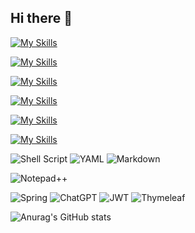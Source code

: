 ## Hi there 👋

[![My Skills](https://skillicons.dev/icons?i=java,hibernate,bash,powershell,fortran&theme=dark)](https://skillicons.dev)

[![My Skills](https://skillicons.dev/icons?i=kubernetes,docker,aws,gcp,firebase,github&theme=dark)](https://skillicons.dev)

[![My Skills](https://skillicons.dev/icons?i=js,html,css,react,vite,redux&theme=dark)](https://skillicons.dev)

[![My Skills](https://skillicons.dev/icons?i=windows,linux,ubuntu&theme=dark)](https://skillicons.dev)

[![My Skills](https://skillicons.dev/icons?i=mysql,postgres,mongodb,firebase,&theme=dark)](https://skillicons.dev)

[![My Skills](https://skillicons.dev/icons?i=idea,vscode,postman,arduino,jira&theme=dark)](https://skillicons.dev)

![Shell Script](https://img.shields.io/badge/shell_script-%23121011.svg?style=for-the-badge&logo=gnu-bash&logoColor=white)
![YAML](https://img.shields.io/badge/yaml-%23ffffff.svg?style=for-the-badge&logo=yaml&logoColor=151515)
![Markdown](https://img.shields.io/badge/markdown-%23000000.svg?style=for-the-badge&logo=markdown&logoColor=white)

![Notepad++](https://img.shields.io/badge/Notepad++-90E59A.svg?style=for-the-badge&logo=notepad%2b%2b&logoColor=black)

![Spring](https://img.shields.io/badge/spring-%236DB33F.svg?style=for-the-badge&logo=spring&logoColor=white)
![ChatGPT](https://img.shields.io/badge/chatGPT-74aa9c?style=for-the-badge&logo=openai&logoColor=white)
![JWT](https://img.shields.io/badge/JWT-black?style=for-the-badge&logo=JSON%20web%20tokens)
![Thymeleaf](https://img.shields.io/badge/Thymeleaf-%23005C0F.svg?style=for-the-badge&logo=Thymeleaf&logoColor=white)

![Anurag's GitHub stats](https://github-readme-stats.vercel.app/api?username=ikar-zindo&show_icons=true&theme=tokyonight)

<!--
**ikar-zindo/ikar-zindo** is a ✨ _special_ ✨ repository because its `README.md` (this file) appears on your GitHub profile.

Here are some ideas to get you started:

- 🔭 I’m currently working on ...
- 🌱 I’m currently learning ...
- 👯 I’m looking to collaborate on ...
- 🤔 I’m looking for help with ...
- 💬 Ask me about ...
- 📫 How to reach me: ...
- 😄 Pronouns: ...
- ⚡ Fun fact: ...
-->

